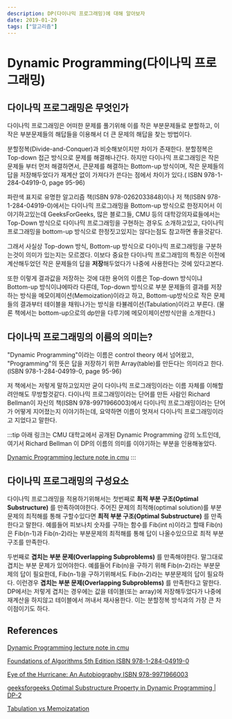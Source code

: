 ```yaml
---
description: DP(다이나믹 프로그래밍)에 대해 알아보자
date: 2019-01-29
tags: ["알고리즘"]
---
```

# Dynamic Programming(다이나믹 프로그래밍)

## 다이나믹 프로그래밍은 무엇인가

다이나믹 프로그래밍은 어떠한 문제를 풀기위해 이를 작은 부분문제들로 분할하고, 이 작은 부분문제들의 해답들을 이용해서 더 큰 문제의 해답을 찾는 방법이다.

분할정복(Divide-and-Conquer)과 비슷해보이지만 차이가 존재한다. 분할정복은 Top-down 접근 방식으로 문제를 해결해나간다.
하지만 다이나믹 프로그래밍은 작은 문제들 부터 먼저 해결하면서, 큰문제를 해결하는 Bottom-up 방식이며,
작은 문제들의 답을 저장해두었다가 재계산 없이 가져다가 쓴다는 점에서 차이가 있다.( ISBN 978-1-284-04919-0, page 95-96)

파란색 표지로 유명한 알고리즘 책(ISBN 978-0262033848)이나 저 책(ISBN 978-1-284-04919-0)에서는 다이나믹 프로그래밍을 Bottom-up 방식으로 한정지어서 이야기하고있는데
GeeksForGeeks, 많은 블로그들, CMU 등의 대학강의자료들에서는 Top-Down 방식으로 다이나믹 프로그래밍을 구현하는 경우도 소개하고있고,
다이나믹 프로그래밍을 bottom-up 방식으로 한정짓고있지는 않다는점도 참고하면 좋을것같다.

그래서 사실상 Top-down 방식, Bottom-up 방식으로 다이나믹 프로그래밍을 구분하는것이 의미가 있는지는 모르겠다. 이보다 중요한 다이나믹 프로그래밍의 특징은 이전에 계산해두었던 작은 문제들의 답을 **저장**해두었다가 나중에 사용한다는 것에 있다고본다.

또한 이렇게 결과값을 저장하는 것에 대한 용어의 이름은 Top-down 방식이냐 Bottom-up 방식이냐에따라 다른데,
Top-down 방식으로 부분 문제들의 결과를 저장하는 방식을 메모이제이션(Memoization)이라고 하고,
Bottom-up방식으로 작은 문제들의 결과부터 테이블을 채워나가는 방식을 타뷸레이션(Tabulation)이라고 부른다.
(물론 책에서는 bottom-up으로의 dp만을 다루기에 메모이제이션방식만을 소개한다.)


## 다이나믹 프로그래밍의 이름의 의미는?

"Dynamic Programming"이라는 이름은 control theory 에서 넘어왔고, "Programming"의 뜻은 답을 저장하기 위한 Array(table)를 만든다는 의미라고 한다.
(ISBN 978-1-284-04919-0, page 95-96)

저 책에서는 저렇게 말하고있지만 굳이 다이나믹 프로그래밍이라는 이름 자체를 이해할려안해도 무방할것같다.
다이나믹 프로그래밍이라는 단어를 만든 사람인 Richard Bellman이 자신의 책(ISBN 978-9971966003)에서 다이나믹 프로그래밍이라는 단어가 어떻게
지어졌는지 이야기하는데, 요약하면 이름이 멋져서 다이나믹 프로그래밍이라고 지었다고 말한다.

:::tip
아래 링크는 CMU 대학교에서 공개된 Dynamic Programming 강의 노트인데, 여기서 Richard Bellman 이 DP의 이름의 의미를 이야기하는 부분을 인용해놓았다.

[Dynamic Programming lecture note in cmu](http://www.cs.cmu.edu/afs/cs/academic/class/15210-s15/www/lectures/dp-notes.pdf)
:::

## 다이나믹 프로그래밍의 구성요소

다이나믹 프로그래밍을 적용하기위해서는 첫번째로 **최적 부분 구조(Optimal Substructure)** 를 만족하여야한다.
주어진 문제의 최적해(optimal solution)를 부분문제의 최적해를 통해 구할수있다면 **최적 부분 구조(Optimal Substructure)** 를 만족한다고 말한다.
예를들어 피보나치 숫자를 구하는 함수를 Fib(int n)이라고 할때 Fib(n)은 Fib(n-1)과 Fib(n-2)라는 부분문제의 최적해를 통해 답이 나올수있으므로 최적 부분 구조를 만족한다.

두번째로 **겹치는 부분 문제(Overlapping Subproblems)** 를 만족해야한다. 말그대로 겹치는 부분 문제가 있어야한다.
예를들어 Fib(n)을 구하기 위해 Fib(n-2)라는 부분문제의 답이 필요한데, Fib(n-1)을 구하기위해서도 Fib(n-2)라는 부분문제의 답이 필요하다. 이런경우 **겹치는 부분 문제(Overlapping Subproblems)**
를 만족한다고 말한다.
DP에서는 저렇게 겹치는 경우에는 값을 테이블(또는 array)에 저장해두었다가 나중에 재계산을 하지않고 테이블에서 꺼내서 재사용한다.
이는 분할정복 방식과의 가장 큰 차이점이기도 하다.

## References

[Dynamic Programming lecture note in cmu](http://www.cs.cmu.edu/afs/cs/academic/class/15210-s15/www/lectures/dp-notes.pdf)

[Foundations of Algorithms 5th Edition ISBN 978-1-284-04919-0](https://www.amazon.com/Foundations-Algorithms-Richard-Neapolitan/dp/1284049191)

[Eye of the Hurricane: An Autobiography ISBN 978-9971966003](https://www.amazon.com/Hurricane-Autobiography-Richard-Ernest-Bellman/dp/997196600X)

[geeksforgeeks Optimal Substructure Property in Dynamic Programming | DP-2](https://www.geeksforgeeks.org/optimal-substructure-property-in-dynamic-programming-dp-2/)

[Tabulation vs Memoizatation](https://www.geeksforgeeks.org/tabulation-vs-memoizatation/)
